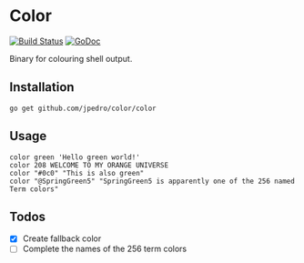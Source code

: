 # Color

[![Build Status](https://travis-ci.org/jpedro/color.svg?branch=master)](https://travis-ci.org/jpedro/color)
[![GoDoc](https://godoc.org/github.com/jpedro/color?status.svg)](https://godoc.org/github.com/jpedro/color)

Binary for colouring shell output.


## Installation

    go get github.com/jpedro/color/color

## Usage

    color green 'Hello green world!'
    color 208 WELCOME TO MY ORANGE UNIVERSE
    color "#0c0" "This is also green"
    color "@SpringGreen5" "SpringGreen5 is apparently one of the 256 named Term colors"


## Todos

- [x] Create fallback color
- [ ] Complete the names of the 256 term colors
